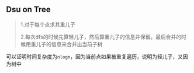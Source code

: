 ## Dsu on Tree

>1.对于每个点求其重儿子
>
>2.每次dfs的时候先算轻儿子，然后算重儿子的信息并保留。最后合并的时候用重儿子的信息来合并出当前子树

可以证明时间复杂度为`nlogn`，因为当前点如果被重复遍历，说明为轻儿子，又因为树中

